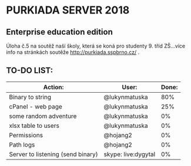 # PURKIADA SERVER 2018
## Enterprise education edition
Úloha č.5 na soutěž naší školy, která se koná pro studenty 9. tříd ZŠ...více info na stránkách soutěže http://purkiada.sspbrno.cz/ .

## TO-DO LIST:

Action:|User:|Done:
---|---|---
Binary to string                  | @lukynmatuska       | 80%
cPanel - web page                 | @lukynmatuska       | 25%
some random adventure             | @lukynmatuska       | 0%
xlsx table to users               | @lukynmatuska       | 0%
Permissions                       | @hojang2            | 0%
Path logs                         | @hojang2            | 0%
Server to listening (send binary) | skype: live:dygytal | 0%